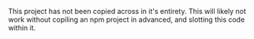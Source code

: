 This project has not been copied across in it's entirety. This will likely not work without copiling an npm project in advanced, and slotting this code within it.
